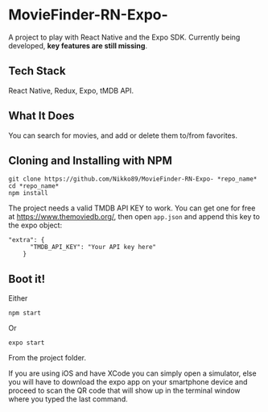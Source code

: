 # MovieFinder-RN-Expo-

A project to play with React Native and the Expo SDK. Currently being developed, **key features are still missing**.

## Tech Stack

React Native, Redux, Expo, tMDB API.

## What It Does

You can search for movies, and add or delete them to/from favorites.

## Cloning and Installing with NPM


```
git clone https://github.com/Nikko89/MovieFinder-RN-Expo- *repo_name*
cd *repo_name*
npm install 
```

The project needs a valid TMDB API KEY to work. You can get one for free at https://www.themoviedb.org/, then open `app.json` and append this key to the expo object:

```
"extra": {
      "TMDB_API_KEY": "Your API key here"
    }
```

## Boot it!

Either

```
npm start
```
Or
```
expo start
```
From the project folder.

If you are using iOS and have XCode you can simply open a simulator, else you will have to download the expo app on your smartphone device and proceed to scan the QR code that will show up in the terminal window where you typed the last command.
